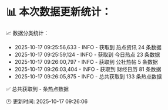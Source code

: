 📊 本次数据更新统计：
==========================

📈 数据分类统计：
- 2025-10-17 09:25:56,633 - INFO - 获取到 热点资讯 24 条数据
- 2025-10-17 09:25:59,124 - INFO - 获取到 今日热点 23 条数据
- 2025-10-17 09:26:00,797 - INFO - 获取到 公社热帖 5 条数据
- 2025-10-17 09:26:03,404 - INFO - 获取到 财经日历 81 条数据
- 2025-10-17 09:26:05,875 - INFO - 总共获取到 133 条热点数据

✅ 总共获取到 - 条热点数据

🕐 更新时间: 2025-10-17 09:26:06
